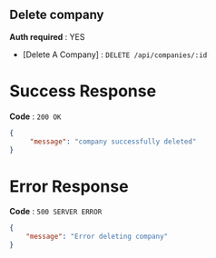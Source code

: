 ## Delete company

**Auth required** : YES

* [Delete A Company] : `DELETE /api/companies/:id`

# Success Response

**Code** : `200 OK`

```json
{
     "message": "company successfully deleted" 
}
```

# Error Response

**Code** : `500 SERVER ERROR`

```json
{
    "message": "Error deleting company"
}
```